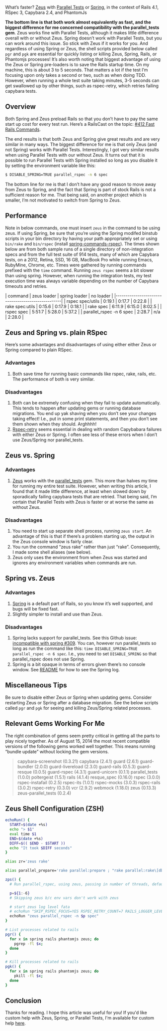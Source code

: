 What’s faster? [Zeus](https://github.com/burke/zeus) with [Parallel Tests](https://github.com/grosser/parallel_tests) or [Spring](https://github.com/rails/spring), in the context of Rails 4.1, RSpec 3, Capybara 2.4, and PhantomJs

**The bottom line is that both work almost equivalently as fast, and the biggest difference for me concerned compatibility with the parallel_tests gem**. Zeus works fine with Parallel Tests, although it makes little difference overall with or without Zeus. Spring doesn’t work with Parallel Tests, but you can work around this issue. So stick with Zeus if it works for you. And regardless of using Spring or Zeus, the shell scripts provided below called `pgr` and `pgk` are essential for quickly listing or killing Zeus, Spring, Rails, or Phantomjs processes! It’s also worth noting that biggest advantage of using the Zeus or Spring pre-loaders is to save the Rails startup time. On my machine, this is about 3 to 5 seconds. That matters a lot if the test I’m focusing upon only takes a second or two, such as when doing TDD. However, when running a whole test suite taking minutes, 3-5 seconds can get swallowed up by other things, such as rspec-retry, which retries failing capybara tests.

## Overview

Both Spring and Zeus preload Rails so that you don’t have to pay the same start up cost for every test run. Here’s a RailsCast on the topic: [#412 Fast Rails Commands](http://railscasts.com/episodes/412-fast-rails-commands).

The end results is that both Zeus and Spring give great results and are very similar in many ways. The biggest difference for me is that only Zeus (and not Spring) works with Parallel Tests. Interestingly, I got very similar results when using Parallel Tests with our without Zeus. It turns out that it is possible to run Parallel Tests with Spring installed so long as you disable it by setting the environment variable like this:

``` bash
$ DISABLE_SPRING=TRUE parallel_rspec -n 6 spec
```
The bottom line for me is that I don’t have any good reason to move away from Zeus to Spring, and the fact that Spring is part of stock Rails is not a sufficient reason for me. That being said, on another project which is smaller, I’m not motivated to switch from Spring to Zeus.

## Performance

Note in below commands, one must insert `zeus` in the command to be using zeus. If using Spring, be sure that you’re using the Spring modifed binstub scripts in your bin directory by having your path appropriately set or using `bin/rake` and `bin/rspec` (install [spring-commands-rspec](https://github.com/jonleighton/spring-commands-rspec)). The times shown below are from both sample runs of a single directory of non-integration specs and from the full test suite of 914 tests, many of which are Capybara tests, on a 2012, Retina, SSD, 16 GB, MacBook Pro while running Emacs, RubyMine, Chrome, etc. Times were gathered by running commands prefixed with the `time` command. Running `zeus rspec` seems a bit slower than using spring. However, when running the integration tests, my test execution time was always variable depending on the number of Capybara timeouts and retries.

| command | zeus loader | spring loader | no loader |
|---------------------------------------------------|
| rspec spec/utils | 0:19.1 | 0:17.7 | 0:22.8 |
| rake spec:utils | 0:15.6 | 0:17.9 | 0:18.1 |
| rake spec | 6:11.9 | 6:15.0 | 8:02.5 |
| rspec spec | 5:51:7 | 5:28.0 | 5:37.2 |
| parallel_rspec -n 6 spec | 2:28.7 | n/a | 2:28.0 |


## Zeus and Spring vs. plain RSpec

Here’s some advantages and disadvantages of using either either Zeus or Spring compared to plain RSpec.

### Advantages

1. Both save time for running basic commands like rspec, rake, rails, etc. The performance of both is very similar.

### Disadvantages

1. Both can be extremely confusing when they fail to update automatically. This tends to happen after updating gems or running database migrations. You end up yak shaving when you don’t see your changes taking effect! I.e., put in some print statements, and then you don’t see them shown when they should. Arghhhh!
2. [Rspec-retry](https://github.com/y310/rspec-retry) seems essential in dealing with random Capybabara failures with either Zeus or Spring. I often see less of these errors when I don’t use Zeus/Spring nor parallel_tests.

## Zeus vs. Spring

### Advantages

1. [Zeus](https://github.com/burke/zeus) works with the [parallel_tests](https://github.com/grosser/parallel_tests) gem. This more than halves my time for running my entire test suite. However, when writing this article, I found that it made little difference, at least when slowed down by sporadically failing capybara tests that are retried. That being said, I’m certain that Parallel Tests with Zeus is faster or at worse the same as without Zeus.

### Disadvantages

1. You need to start up separate shell process, running `zeus start`. An advantage of this is that if there’s a problem starting up, the output in the Zeus console window is fairly clear.
2. You run the command “zeus rake” rather than just “rake”. Consequently, I made some shell aliases (see below).
3. Zeus only uses the environment from when Zeus was started and ignores any environment variables when commands are run.

## Spring vs. Zeus

### Advantages

1. [Spring](https://github.com/rails/spring) is a default part of Rails, so you know it’s well supported, and bugs will be fixed fast.
2. Slightly simpler to install and use than Zeus.

### Disadvantages

1. Spring lacks support for parallel_tests. See this Github issue: [incompatible with spring #309](https://github.com/grosser/parallel_tests/issues/309#issuecomment-45056130). You can, however run parallel_tests so long as run the command like this: `time DISABLE_SPRING=TRUE parallel_rspec -n 6 spec`. I.e., you need to set `DISABLE_SPRING` so that parallel_rspec does not use Spring.
2. Spring is a bit opaque in terms of errors given there’s no console window. See [README](https://github.com/rails/spring) for how to see the Spring log.

## Miscellaneous Tips

Be sure to disable either Zeus or Spring when updating gems. Consider restarting Zeus or Spring after a database migration. See the below scripts called `pgr` and `pgk` for seeing and killing Zeus/Spring related processes.

## Relevant Gems Working For Me

The right combination of gems seem pretty critical in getting all the parts to play nicely together. As of August 15, 2014 the most recent compatible versions of the following gems worked well together. This means running “bundle update” without locking the gem versions.

> capybara-screenshot (0.3.21) capybara (2.4.1) guard (2.6.1) guard-bundler (2.0.0) guard-livereload (2.3.0) guard-rails (0.5.3) guard-resque (0.0.5) guard-rspec (4.3.1) guard-unicorn (0.1.1) parallel_tests (1.0.0) poltergeist (1.5.1) rails (4.1.4) resque_spec
> (0.16.0) rspec (3.0.0) rspec-instafail (0.2.5) rspec-its (1.0.1) rspec-mocks (3.0.3) rspec-rails (3.0.2) rspec-retry (0.3.0) vcr (2.9.2) webmock (1.18.0) zeus (0.13.3) zeus-parallel_tests (0.2.4)


## Zeus Shell Configuration (ZSH)

``` bash
echoRun() {
  START=$(date +%s)
  echo "> $1"
  eval time $1
  END=$(date +%s)
  DIFF=$(( $END - $START ))
  echo "It took $DIFF seconds"
}

alias zr='zeus rake'

alias parallel_prepare='rake parallel:prepare ; "rake parallel:rake\[db:globals\]" '

zps() {
  # Run parallel_rspec, using zeus, passing in number of threads, default is 6

  p=${1:-6}
  # Skipping zeus b/c env vars don't work with zeus

  # start zeus log level fata
  # echoRun "SKIP_RSPEC_FOCUS=YES RSPEC_RETRY_COUNT=7 RAILS_LOGGER_LEVEL=4 zeus parallel_rspec -n $p spec"
  echoRun "zeus parallel_rspec -n $p spec"
}

# List processes related to rails
pgr() {
  for x in spring rails phantomjs zeus; do
    pgrep -fl $x;
  done
}

# Kill processes related to rails
pgk() {
  for x in spring rails phantomjs zeus; do
    pkill -fl $x;
  done
}
```


## Conclusion

Thanks for reading. I hope this article was useful for you! If you'd like custom help with Zeus, Spring, or Parallel Tests, I'm available for custom help [here](https://hackhands.com/justin808).

